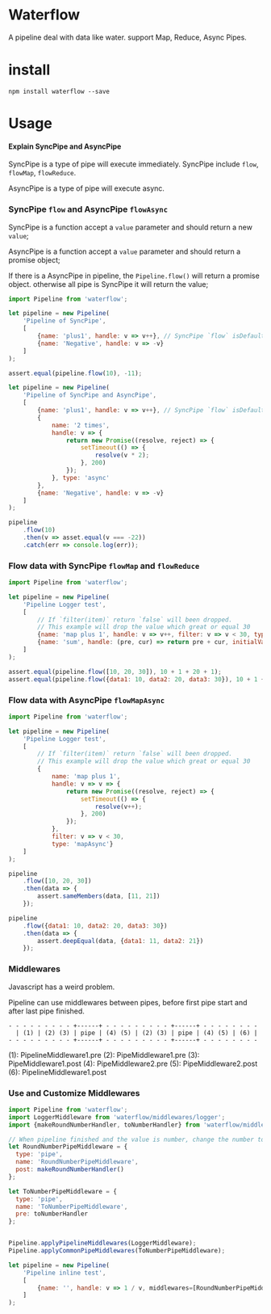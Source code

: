 # Waterflow

A pipeline deal with data like water. support Map, Reduce, Async Pipes.


# install

```
npm install waterflow --save
```

# Usage

#### Explain SyncPipe and AsyncPipe

SyncPipe is a type of pipe will execute immediately. SyncPipe include `flow`, `flowMap`, `flowReduce`.

AsyncPipe is a type of pipe will execute async.

### SyncPipe `flow` and AsyncPipe `flowAsync`

SyncPipe is a function accept a `value` parameter and should return a new `value`;

AsyncPipe is a function accept a `value` parameter and should return a promise object;

If there is a AsyncPipe in pipeline, the `Pipeline.flow()` will return a promise object. otherwise all pipe is SyncPipe it will return the value;

```javascript
import Pipeline from 'waterflow';

let pipeline = new Pipeline(
    'Pipeline of SyncPipe',
    [
        {name: 'plus1', handle: v => v++}, // SyncPipe `flow` isDefault
        {name: 'Negative', handle: v => -v}
    ]
);

assert.equal(pipeline.flow(10), -11);

let pipeline = new Pipeline(
    'Pipeline of SyncPipe and AsyncPipe',
    [
        {name: 'plus1', handle: v => v++}, // SyncPipe `flow` isDefault
        {
            name: '2 times',
            handle: v => {
                return new Promise((resolve, reject) => {
                    setTimeout(() => {
                        resolve(v * 2);
                    }, 200)
                });
            }, type: 'async'
        },
        {name: 'Negative', handle: v => -v}
    ]
);

pipeline
    .flow(10)
    .then(v => asset.equal(v === -22))
    .catch(err => console.log(err));
```

### Flow data with SyncPipe `flowMap` and `flowReduce`

```javascript
import Pipeline from 'waterflow';

let pipeline = new Pipeline(
    'Pipeline Logger test',
    [
        // If `filter(item)` return `false` will been dropped.
        // This example will drop the value which great or equal 30
        {name: 'map plus 1', handle: v => v++, filter: v => v < 30, type: 'map'},
        {name: 'sum', handle: (pre, cur) => return pre + cur, initialValue: 0, type: 'reduce'}
    ]
);

assert.equal(pipeline.flow([10, 20, 30]), 10 + 1 + 20 + 1);
assert.equal(pipeline.flow({data1: 10, data2: 20, data3: 30}), 10 + 1 + 20 + 1);

```

### Flow data with AsyncPipe `flowMapAsync`

```javascript
import Pipeline from 'waterflow';

let pipeline = new Pipeline(
    'Pipeline Logger test',
    [
        // If `filter(item)` return `false` will been dropped.
        // This example will drop the value which great or equal 30
        {
            name: 'map plus 1',
            handle: v => v => {
                return new Promise((resolve, reject) => {
                    setTimeout(() => {
                        resolve(v++);
                    }, 200)
                });
            },
            filter: v => v < 30,
            type: 'mapAsync'}
    ]
);

pipeline
    .flow([10, 20, 30])
    .then(data => {
        assert.sameMembers(data, [11, 21])
    });

pipeline
    .flow({data1: 10, data2: 20, data3: 30})
    .then(data => {
        assert.deepEqual(data, {data1: 11, data2: 21})
    });
```

### Middlewares

Javascript has a weird problem.

Pipeline can use middlewares between pipes, before first pipe start and after last pipe finished.

```
- - - - - - - - - +------+ - - - - - - - - - +------+ - - - - - - - -
  | (1) | (2) (3) | pipe | (4) (5) | (2) (3) | pipe | (4) (5) | (6) |
- - - - - - - - - +------+ - - - - - - - - - +------+ - - - - - - - -
```

(1): PipelineMiddleware1.pre
(2): PipeMiddleware1.pre
(3): PipeMiddleware1.post
(4): PipeMiddleware2.pre
(5): PipeMiddleware2.post
(6): PipelineMiddleware1.post

### Use and Customize Middlewares

```javascript
import Pipeline from 'waterflow';
import LoggerMiddleware from 'waterflow/middlewares/logger';
import {makeRoundNumberHandler, toNumberHandler} from 'waterflow/middlewares/number';

// When pipeline finished and the value is number, change the number to
let RoundNumberPipeMiddleware = {
  type: 'pipe',
  name: 'RoundNumberPipeMiddleware',
  post: makeRoundNumberHandler()
};

let ToNumberPipeMiddleware = {
  type: 'pipe',
  name: 'ToNumberPipeMiddleware',
  pre: toNumberHandler
};


Pipeline.applyPipelineMiddlewares(LoggerMiddleware);
Pipeline.applyCommonPipeMiddlewares(ToNumberPipeMiddleware);

let pipeline = new Pipeline(
    'Pipeline inline test',
    [
        {name: '', handle: v => 1 / v, middlewares=[RoundNumberPipeMiddleware]},
    ]
);
```
